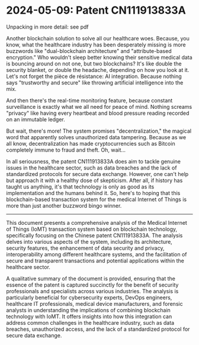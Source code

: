 # 2024-05-09: Patent CN111913833A 

Unpacking in more detail: see pdf

Another blockchain solution to solve all our healthcare woes. Because, you know, what the healthcare industry has been desperately missing is more buzzwords like "dual-blockchain architecture" and "attribute-based encryption." Who wouldn't sleep better knowing their sensitive medical data is bouncing around on not one, but two blockchains? It's like double the security blanket, or double the headache, depending on how you look at it. Let's not forget the pièce de résistance: AI integration. Because nothing says "trustworthy and secure" like throwing artificial intelligence into the mix. 

And then there's the real-time monitoring feature, because constant surveillance is exactly what we all need for peace of mind. Nothing screams "privacy" like having every heartbeat and blood pressure reading recorded on an immutable ledger.

But wait, there's more! The system promises "decentralization," the magical word that apparently solves unauthorized data tampering. Because as we all know, decentralization has made cryptocurrencies such as Bitcoin completely immune to fraud and theft. Oh, wait...

In all seriousness, the patent CN111913833A does aim to tackle genuine issues in the healthcare sector, such as data breaches and the lack of standardized protocols for secure data exchange. However, one can't help but approach it with a healthy dose of skepticism. After all, if history has taught us anything, it's that technology is only as good as its implementation and the humans behind it. So, here's to hoping that this blockchain-based transaction system for the medical Internet of Things is more than just another buzzword bingo winner.

 
-----

This document presents a comprehensive analysis of the Medical Internet of Things (IoMT) transaction system based on blockchain technology, specifically focusing on the Chinese patent CN111913833A. The analysis delves into various aspects of the system, including its architecture, security features, the enhancement of data security and privacy, interoperability among different healthcare systems, and the facilitation of secure and transparent transactions and potential applications within the healthcare sector. 

A qualitative summary of the document is provided, ensuring that the essence of the patent is captured succinctly for the benefit of security professionals and specialists across various industries. The analysis is particularly beneficial for cybersecurity experts, DevOps engineers, healthcare IT professionals, medical device manufacturers, and forensic analysts in understanding the implications of combining blockchain technology with IoMT. It offers insights into how this integration can address common challenges in the healthcare industry, such as data breaches, unauthorized access, and the lack of a standardized protocol for secure data exchange.


